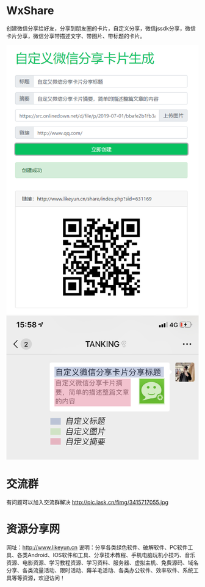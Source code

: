 # WxShare
创建微信分享给好友，分享到朋友圈的卡片，自定义分享，微信jssdk分享，微信卡片分享，微信分享带描述文字、带图片、带标题的卡片。

<img src="https://github.com/likeyun/TANKING/blob/master/%E5%BE%AE%E4%BF%A1%E6%88%AA%E5%9B%BE_20201225160532.png?raw=true" /><br/>
<img src="https://github.com/likeyun/TANKING/blob/master/6902fbafd081aa279f43dfa8135ce3e.jpg?raw=true" /><br/>

# 交流群

有问题可以加入交流群解决
http://pic.iask.cn/fimg/3415717055.jpg

# 资源分享网

网址：http://www.likeyun.cn
说明：分享各类绿色软件、破解软件、PC软件工具、各类Android、IOS软件和工具、分享技术教程、手机电脑玩机小技巧、音乐资源、电影资源、学习教程资源、学习资料、服务器、虚拟主机、免费源码、域名分享、各类流量活动、限时活动、薅羊毛活动、各类办公软件、效率软件、系统工具等等资源，欢迎访问！
